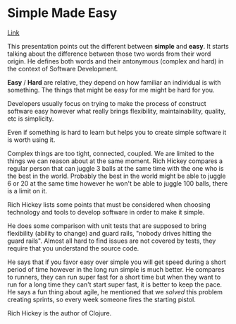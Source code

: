 <!--
belongs-to: Software Engineering
published-at: 2011-10-20
-->
# Simple Made Easy

[Link](http://www.infoq.com/presentations/Simple-Made-Easy)

This presentation points out the different between **simple** and **easy**. It starts talking about the difference between those two words from their word origin. He defines both words and their antonymous (complex and hard) in the context of Software Development.

**Easy** / **Hard** are relative, they depend on how familiar an individual is with something. The things that might be easy for me might be hard for you.

Developers usually focus on trying to make the process of construct software easy however what really brings flexibility, maintainability, quality, etc is simplicity.

Even if something is hard to learn but helps you to create simple software it is worth using it.

Complex things are too tight, connected, coupled. We are limited to the things we can reason about at the same moment. Rich Hickey compares a regular person that can juggle 3 balls at the same time with the one who is the best in the world. Probably the best in the world might be able to juggle 6 or 20 at the same time however he won't be able to juggle 100 balls, there is a limit on it.

Rich Hickey lists some points that must be considered when choosing technology and tools to develop software in order to make it simple.

He does some comparison with unit tests that are supposed to bring flexibility (ability to change) and guard rails, "nobody drives hitting the guard rails". Almost all hard to find issues are not covered by tests, they require that you understand the source code.

He says that if you favor easy over simple you will get speed during a short period of time however in the long run simple is much better. He compares to runners, they can run super fast for a short time but when they want to run for a long time they can't start super fast, it is better to keep the pace. He says a fun thing about agile, he mentioned that we *solved* this problem creating sprints, so every week someone fires the starting pistol.

Rich Hickey is the author of Clojure.
